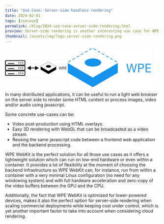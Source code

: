 ```yaml
---
title: "Use Case: Server-side headless rendering"
date: 2024-02-01
tags: [usecase]
permalink: /blog/2024-use-case-server-side-rendering.html
preview: Server-side rendering is another interesting use case for WPE that can unleash the potential of the Web platform for different use cases.
thumbnail: /assets/img/logo-server-side-rendering.png
---
```


<div class="success-top">
<img alt="WPE and server-side headless rendering" align="center" src="/assets/img/logo-server-side-rendering.png" srcset="/assets/img/logo-server-side-rendering@2x.png 2x">
<img alt="WPE" align="center" src="/assets/img/logo-blue.svg">
</div>

In many distributed applications, it can be useful to run a light web browser on the server side to render some HTML content or process images, video and/or audio using javascript.

Some concrete use-cases can be:
- Video post-production using HTML overlays.
- Easy 3D rendering with WebGL that can be broadcasted as a video stream.
- Reusing the same javascript code between a frontend web application and the backend processing.

WPE WebKit is the perfect solution for all those use cases as it offers a lightweight solution which can run on low-end hardware or even within a container. It provides a lot of flexibility at the moment of choosing the backend infrastructure as WPE WebKit can, for instance, run from within a container with a very minimal Linux configuration (no need for any windowing system) and with full hardware acceleration and zero-copy of the video buffers between the GPU and the CPU.

Additionally, the fact that WPE WebKit is optimized for lower-powered devices, makes it also the perfect option for server-side rendering when scaling commercial deployments while keeping cost under control, which is yet another important factor to take into account when considering cloud rendering.
